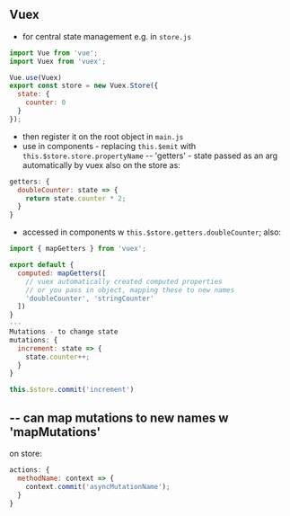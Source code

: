 ## Vuex
- for central state management
e.g. in `store.js`
```javascript
import Vue from 'vue';
import Vuex from 'vuex';

Vue.use(Vuex)
export const store = new Vuex.Store({
  state: {
    counter: 0
  }
});
```
- then register it on the root object in `main.js`
- use in components - replacing `this.$emit` with `this.$store.store.propertyName`
--
'getters' - state passed as an arg automatically by vuex
also on the store as:
```javascript
getters: {
  doubleCounter: state => {
    return state.counter * 2;
  }
}
```
- accessed in components w `this.$store.getters.doubleCounter`;
also:
```javascript
import { mapGetters } from 'vuex';

export default {
  computed: mapGetters([
    // vuex automatically created computed properties
    // or you pass in object, mapping these to new names
    'doubleCounter', 'stringCounter'
  ])
}
---
Mutations - to change state
mutations: {
  increment: state => {
    state.counter++;
  }
}

this.$store.commit('increment')
```
--
can map mutations to new names w 'mapMutations'
--
on store:
```javascript
actions: {
  methodName: context => {
    context.commit('asyncMutationName');
  }
}
```
